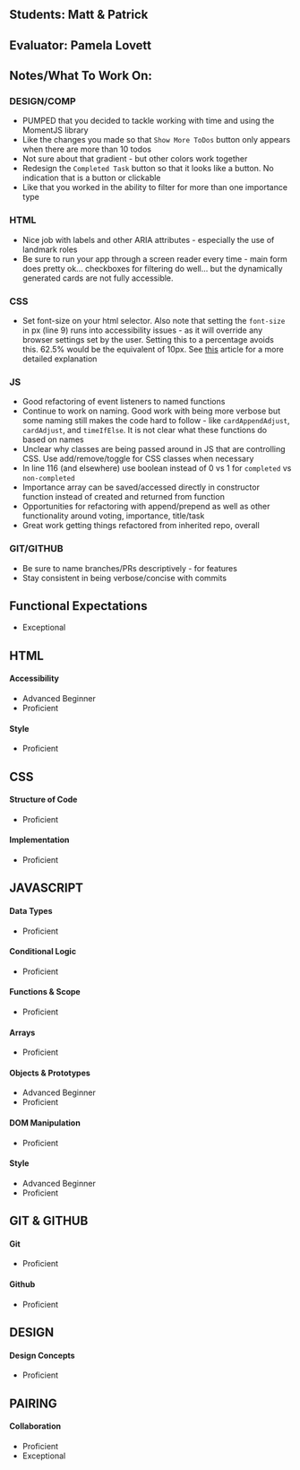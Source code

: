 ## Students: Matt & Patrick
## Evaluator: Pamela Lovett
## Notes/What To Work On:

### DESIGN/COMP
- PUMPED that you decided to tackle working with time and using the MomentJS library
- Like the changes you made so that `Show More ToDos` button only appears when there are more than 10 todos
- Not sure about that gradient - but other colors work together
- Redesign the `Completed Task` button so that it looks like a button. No indication that is a button or clickable
- Like that you worked in the ability to filter for more than one importance type

### HTML

- Nice job with labels and other ARIA attributes - especially the use of landmark roles
- Be sure to run your app through a screen reader every time - main form does pretty ok... checkboxes for filtering do well... but the dynamically generated cards are not fully accessible.

### CSS

- Set font-size on your html selector. Also note that setting the `font-size` in px (line 9) runs into accessibility issues - as it will override any browser settings set by the user. Setting this to a percentage avoids this. 62.5% would be the equivalent of 10px. See [this](https://engageinteractive.co.uk/blog/em-vs-rem-vs-px) article for a more detailed explanation

### JS

- Good refactoring of event listeners to named functions
- Continue to work on naming. Good work with being more verbose but some naming still makes the code hard to follow - like  `cardAppendAdjust`, `cardAdjust`, and `timeIfElse`. It is not clear what these functions do based on names
- Unclear why classes are being passed around in JS that are controlling CSS. Use add/remove/toggle for CSS classes when necessary 
- In line 116 (and elsewhere) use boolean instead of 0 vs 1 for `completed` vs `non-completed`
- Importance array can be saved/accessed directly in constructor function instead of created and returned from function
- Opportunities for refactoring with append/prepend as well as other functionality around voting, importance, title/task
- Great work getting things refactored from inherited repo, overall


### GIT/GITHUB
- Be sure to name branches/PRs descriptively - for features
- Stay consistent in being verbose/concise with commits

## Functional Expectations

* Exceptional  

## HTML

#### Accessibility

* Advanced Beginner  
* Proficient  

#### Style

* Proficient  

## CSS

#### Structure of Code

* Proficient  

#### Implementation
 
* Proficient  

## JAVASCRIPT

#### Data Types
 
* Proficient    

#### Conditional Logic

* Proficient  

#### Functions & Scope
 
* Proficient  

#### Arrays
 
* Proficient  

#### Objects & Prototypes

* Advanced Beginner  
* Proficient  

#### DOM Manipulation

* Proficient  

#### Style

* Advanced Beginner
* Proficient  


## GIT & GITHUB

#### Git

* Proficient  

#### Github

* Proficient  

## DESIGN

#### Design Concepts

* Proficient  

## PAIRING

#### Collaboration
  
* Proficient
* Exceptional

